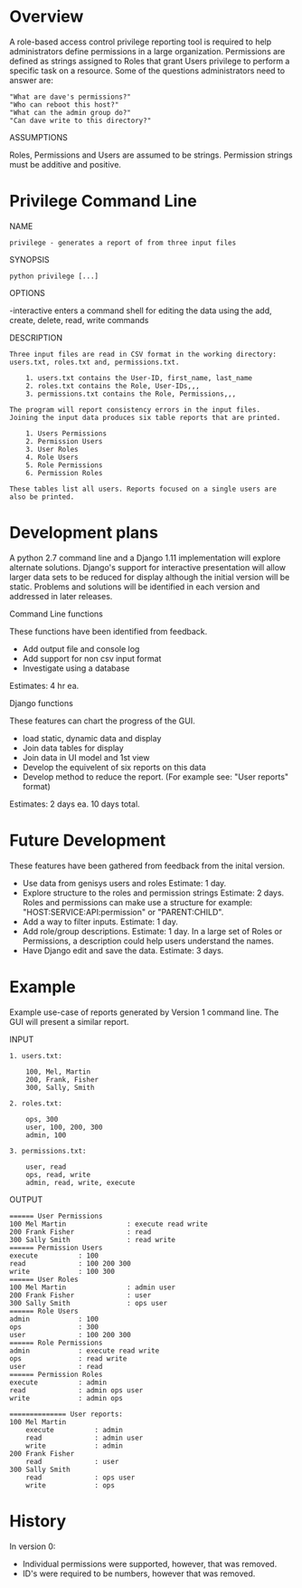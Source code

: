 Overview
========

A role-based access control privilege reporting tool is required to help administrators define
permissions in a large organization. Permissions are defined as strings assigned to Roles that grant Users
privilege to perform a specific task on a resource. Some of the questions administrators need to answer are:

    "What are dave's permissions?"
    "Who can reboot this host?"
    "What can the admin group do?"
    "Can dave write to this directory?"

ASSUMPTIONS

Roles, Permissions and Users are assumed to be strings. Permission strings must be additive and positive. 

Privilege Command Line
======================

NAME

    privilege - generates a report of from three input files

SYNOPSIS

    python privilege [...] 

OPTIONS

   -interactive enters a command shell for editing the data using the add, create, delete, read, write commands

DESCRIPTION

    Three input files are read in CSV format in the working directory: users.txt, roles.txt and, permissions.txt.

        1. users.txt contains the User-ID, first_name, last_name
        2. roles.txt contains the Role, User-IDs,,,
        3. permissions.txt contains the Role, Permissions,,,

    The program will report consistency errors in the input files.
    Joining the input data produces six table reports that are printed.

        1. Users Permissions
        2. Permission Users
        3. User Roles
        4. Role Users
        5. Role Permissions
        6. Permission Roles
    
    These tables list all users. Reports focused on a single users are also be printed.
    
    

Development plans
=================
A python 2.7 command line and a Django 1.11 implementation will explore alternate solutions. Django's support for interactive presentation will allow larger data sets to be reduced for display although the initial version will be static. Problems and solutions will be identified in each version and addressed in later releases. 

Command Line functions

These functions have been identified from feedback.
- Add output file and console log
- Add support for non csv input format
- Investigate using a database

Estimates: 4 hr ea.

Django functions

These features can chart the progress of the GUI. 
- load static, dynamic data and display 
- Join data tables for display
- Join data in UI model and 1st view
- Develop the equivelent of six reports on this data 
- Develop method to reduce the report. (For example see: "User reports" format) 

Estimates: 2 days ea. 10 days total. 

Future Development 
==================
These features have been gathered from feedback from the inital version.
- Use data from genisys users and roles  Estimate: 1 day.
- Explore structure to the roles and permission strings Estimate: 2 days.
  Roles and permissions can make use a structure for example: "HOST:SERVICE:API:permission" or "PARENT:CHILD".
- Add a way to filter inputs. Estimate: 1 day.
- Add role/group descriptions. Estimate: 1 day.
  In a large set of Roles or Permissions, a description could help users understand the names.
- Have Django edit and save the data. Estimate: 3 days.


Example 
======

Example use-case of reports generated by Version 1 command line. The GUI will present a similar report.

INPUT

    1. users.txt:

        100, Mel, Martin
        200, Frank, Fisher
        300, Sally, Smith

    2. roles.txt:

        ops, 300
        user, 100, 200, 300
        admin, 100

    3. permissions.txt:

        user, read
        ops, read, write
        admin, read, write, execute

OUTPUT

    ====== User Permissions
    100 Mel Martin               : execute read write
    200 Frank Fisher             : read
    300 Sally Smith              : read write
    ====== Permission Users
    execute          : 100
    read             : 100 200 300
    write            : 100 300
    ====== User Roles
    100 Mel Martin               : admin user
    200 Frank Fisher             : user
    300 Sally Smith              : ops user
    ====== Role Users
    admin            : 100
    ops              : 300
    user             : 100 200 300
    ====== Role Permissions
    admin            : execute read write
    ops              : read write
    user             : read
    ====== Permission Roles
    execute          : admin
    read             : admin ops user
    write            : admin ops

    ============== User reports:
    100 Mel Martin          
        execute          : admin
        read             : admin user
        write            : admin
    200 Frank Fisher       
        read             : user
    300 Sally Smith        
        read             : ops user
        write            : ops

  
History
=======
In version 0:
- Individual permissions were supported, however, that was removed.
- ID's were required to be numbers, however that was removed.
